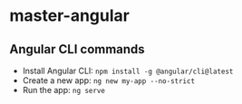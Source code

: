 # master-angular

## Angular CLI commands
* Install Angular CLI: ``` npm install -g @angular/cli@latest ```
* Create a new app: ``` ng new my-app --no-strict ```
* Run the app: ``` ng serve ```